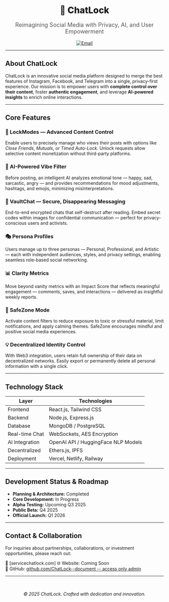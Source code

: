 <!-- ChatLock GitHub Profile README -->

<h1 align="center" style="font-weight: 800;">🚀 ChatLock</h1>
<p align="center" style="font-size: 18px; color: #555;">
  Reimagining Social Media with Privacy, AI, and User Empowerment
</p>

<p align="center">
  <a href="mailto:team@chatlock.app">
    <img alt="Email" src="https://img.shields.io/badge/Email-servicechatlock.com-D14836?logo=gmail&logoColor=white" />
  </a>
</p>

---

## About ChatLock

ChatLock is an innovative social media platform designed to merge the best features of Instagram, Facebook, and Telegram into a single, privacy-first experience. Our mission is to empower users with **complete control over their content**, foster **authentic engagement**, and leverage **AI-powered insights** to enrich online interactions.

---

## Core Features

### 🔐 LockModes — Advanced Content Control  
Enable users to precisely manage who views their posts with options like *Close Friends*, *Mutuals*, or *Timed Auto-Lock*. Unlock requests allow selective content monetization without third-party platforms.

### 🧠 AI-Powered Vibe Filter  
Before posting, an intelligent AI analyzes emotional tone — happy, sad, sarcastic, angry — and provides recommendations for mood adjustments, hashtags, and emojis, minimizing misinterpretations.

### 💬 VaultChat — Secure, Disappearing Messaging  
End-to-end encrypted chats that self-destruct after reading. Embed secret codes within images for confidential communication — perfect for privacy-conscious users and activists.

### 🎭 Persona Profiles  
Users manage up to three personas — Personal, Professional, and Artistic — each with independent audiences, styles, and privacy settings, enabling seamless role-based social networking.

### 📊 Clarity Metrics  
Move beyond vanity metrics with an Impact Score that reflects meaningful engagement — comments, saves, and interactions — delivered as insightful weekly reports.

### 🧘 SafeZone Mode  
Activate content filters to reduce exposure to toxic or stressful material, limit notifications, and apply calming themes. SafeZone encourages mindful and positive social media experiences.

### 💡 Decentralized Identity Control  
With Web3 integration, users retain full ownership of their data on decentralized networks. Easily export or permanently delete all personal information with a single click.

---

## Technology Stack

| Layer          | Technologies                               |
| -------------- | ------------------------------------------ |
| Frontend       | React.js, Tailwind CSS                     |
| Backend        | Node.js, Express.js                        |
| Database       | MongoDB / PostgreSQL                       |
| Real-time Chat | WebSockets, AES Encryption                 |
| AI Integration | OpenAI API / HuggingFace NLP Models        |
| Decentralized  | Ethers.js, IPFS                            |
| Deployment     | Vercel, Netlify, Railway                   |

---

## Development Status & Roadmap

- **Planning & Architecture:** Completed  
- **Core Development:** In Progress  
- **Alpha Testing:** Upcoming Q3 2025  
- **Public Beta:** Q4 2025  
- **Official Launch:** Q1 2026  

---

## Contact & Collaboration

For inquiries about partnerships, collaborations, or investment opportunities, please reach out:

📧 [servicechatlock.com]
🌐 Website: Coming Soon  
🐙 GitHub: [github.com/ChatLock--document -- access only admin](https://chatlock-documentation.onrender.com/)

---

<p align="center" style="margin-top: 3rem;">
  <em>© 2025 ChatLock. Crafted with dedication and innovation.</em>
</p>

